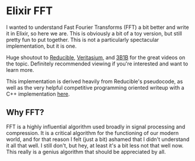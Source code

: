 # Elixir FFT

I wanted to understand Fast Fourier Transforms (FFT) a bit better and write it in Elixir, so here we are. This is obviously a bit of a toy version, but still pretty fun to put together. This is not a particularly spectacular implementation, but it is one.

Huge shoutout to [Reducible](https://www.youtube.com/watch?v=h7apO7q16V0), [Veritasium](https://www.youtube.com/watch?v=nmgFG7PUHfo), and [3B1B](https://www.youtube.com/watch?v=spUNpyF58BY) for the great videos on the topic. Definitely recommended viewing if you're interested and want to learn more.

This implementation is derived heavily from Reducible's pseudocode, as well as the very helpful competitive programming oriented writeup with a C++ implementation [here](https://cp-algorithms.com/algebra/fft.html).

## Why FFT?
FFT is a highly influential algorithm used broadly in signal processing and compression. It is a critical algorithm for the functioning of our modern world, and for that reason I felt (just a bit) ashamed that I didn't understand it all that well. I still don't, but hey, at least it's a bit less not that well now. This really is a genius algorithm that should be appreciated by all.

